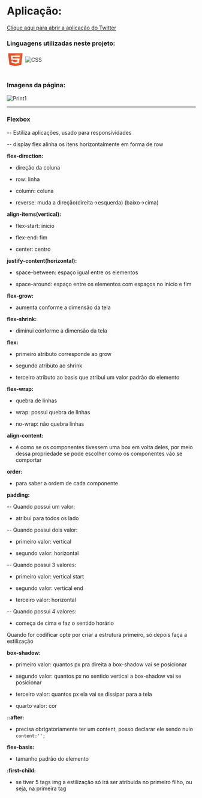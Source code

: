 # Aplicação:

<a href="https://jessica-twitter-clone.netlify.app" target="_blank" >Clique aqui para abrir a aplicação do Twitter</a>

### Linguagens utilizadas neste projeto:
<div>
  <img align="center" alt="HTML" height="35" width="45" src="https://raw.githubusercontent.com/devicons/devicon/master/icons/html5/html5-original.svg">
  <img align="center" alt="CSS" height="35" width="45" src="https://cdn.jsdelivr.net/gh/devicons/devicon/icons/css3/css3-original.svg">
</div>
<br>

### Imagens da página:

![Print1](./public/print1.png)

<hr>

### **Flexbox**

-- Estiliza aplicações, usado para responsividades

-- display flex alinha os itens horizontalmente em forma de row

**flex-direction:**

- direção da coluna 

- row: linha

- column: coluna

- reverse: muda a direção(direita->esquerda) (baixo->cima)

**align-items(vertical):**

- flex-start: inicio

- flex-end: fim

- center: centro

**justify-content(horizontal):**

- space-between: espaço igual entre os elementos

- space-around: espaço entre os elementos com espaços no inicio e fim

**flex-grow:**

- aumenta conforme a dimensão da tela

**flex-shrink:**

- diminui conforme a dimensão da tela

**flex:**

- primeiro atributo corresponde ao grow

- segundo atributo ao shrink

- terceiro atributo ao basis que atribui um valor padrão do elemento

**flex-wrap:**

- quebra de linhas

- wrap: possui quebra de linhas

- no-wrap: não quebra linhas

**align-content:**

- é como se os componentes tivessem uma box em volta deles, por meio dessa propriedade se pode escolher como os componentes vão se comportar

**order:**

- para saber a ordem de cada componente

**padding:**

-- Quando possui um valor:

- atribui para todos os lado

-- Quando possui dois valor:

- primeiro valor: vertical

- segundo valor: horizontal

-- Quando possui 3 valores:

- primeiro valor: vertical start

- segundo valor: vertical end

- terceiro valor: horizontal

-- Quando possui 4 valores:

- começa de cima e faz o sentido horário

Quando for codificar opte por criar a estrutura primeiro, só depois faça a estilização

**box-shadow:**

- primeiro valor: quantos px pra direita a box-shadow vai se posicionar

- segundo valor: quantos px no sentido vertical a box-shadow vai se posicionar

- terceiro valor: quantos px ela vai se dissipar para a tela

- quarto valor: cor

**::after:**

- precisa obrigatoriamente ter um content, posso declarar ele sendo nulo `content:'';`

**flex-basis:**

- tamanho padrão do elemento

**:first-child:**

- se tiver 5 tags img a estilização só irá ser atribuida no primeiro filho, ou seja, na primeira tag
